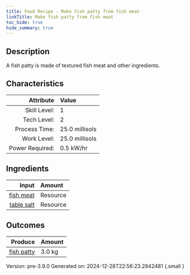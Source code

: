 ```yaml
---
title: Food Recipe - Make fish patty from fish meat
linkTitle: Make fish patty from fish meat
toc_hide: true
hide_summary: true
---
```


## Description
A fish patty is made of&#10;&#9;&#9;&#9;textured fish meat and other ingredients. 

## Characteristics

| Attribute      | Value |
|--------:|:------|
|Skill Level:|1|
|Tech Level:|2|
|Process Time:|25.0 millisols|
|Work Level:|25.0 millisols|
|Power Required:|0.5 kW/hr|

## Ingredients

| Input      | Amount |
|--------:|:------|
|[fish meat](/docs/definitions/resource/fish-meat)|Resource|3.0 kg|
|[table salt](/docs/definitions/resource/table-salt)|Resource|0.01 kg|

## Outcomes


| Produce      | Amount |
|--------:|:------|
|[fish patty](/docs/definitions/resource/fish-patty)|3.0 kg|


Version: pre-3.9.0 Generated on: 2024-12-28T22:56:23.2942481
{.small }

